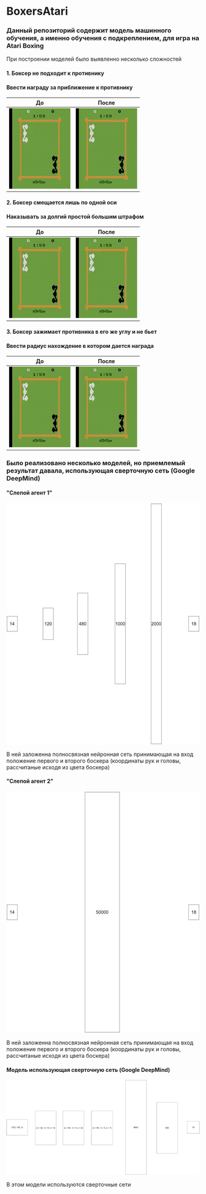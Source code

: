 # BoxersAtari
### Данный репозиторий содержит модель машинного обучения, а именно обучения с подкреплением, для игра на Atari Boxing
При построении моделей было выявленно несколько сложностей
#### 1. Боксер не подходит к противнику            
#### Ввести награду за приближение к противнику

До               | После
-----------------|-----------------
![](https://github.com/Vasilevykh-M/BoxersAtari/blob/main/Results/1.gif)|![](https://github.com/Vasilevykh-M/BoxersAtari/blob/main/Results/2.gif)

#### 2. Боксер смещается лишь по одной оси
#### Наказывать за долгий простой большим штрафом
До               | После
-----------------|-----------------
![](https://github.com/Vasilevykh-M/BoxersAtari/blob/main/Results/2.gif)|![](https://github.com/Vasilevykh-M/BoxersAtari/blob/main/Results/3.gif)
#### 3. Боксер зажимает противника в его же углу и не бьет
#### Ввести радиус нахождение в котором дается награда
До               | После
-----------------|-----------------
![](https://github.com/Vasilevykh-M/BoxersAtari/blob/main/Results/3.gif)|![](https://github.com/Vasilevykh-M/BoxersAtari/blob/main/Results/4.gif)

### Было реализовано несколько моделей, но приемлемый результат давала, использующая сверточную сеть (Google DeepMind)
#### "Слепой агент 1"
![](https://github.com/Vasilevykh-M/BoxersAtari/blob/main/Models/1.png)

В ней заложенна полносвязная нейронная сеть принимающая на вход положение первого и второго боскера (координаты рук и головы, рассчитаные исходя из цвета боскера)
#### "Слепой агент 2"
![](https://github.com/Vasilevykh-M/BoxersAtari/blob/main/Models/2.png)

В ней заложенна полносвязная нейронная сеть принимающая на вход положение первого и второго боскера (координаты рук и головы, рассчитаные исходя из цвета боскера)
#### Модель использующая сверточную сеть (Google DeepMind)
![](https://github.com/Vasilevykh-M/BoxersAtari/blob/main/Models/3.png)

В этом модели используются сверточные сети 
